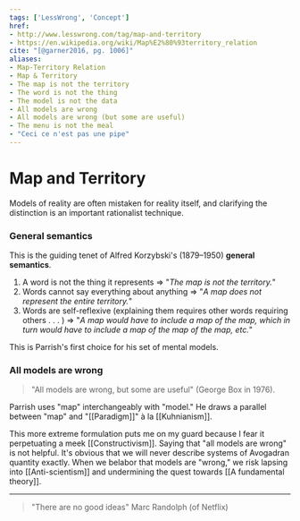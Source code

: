 ```yaml
---
tags: ['LessWrong', 'Concept']
href: 
- http://www.lesswrong.com/tag/map-and-territory
- https://en.wikipedia.org/wiki/Map%E2%80%93territory_relation
cite: "[@garner2016, pg. 1006]"
aliases: 
- Map-Territory Relation
- Map & Territory
- The map is not the territory
- The word is not the thing
- The model is not the data
- All models are wrong 
- All models are wrong (but some are useful)
- The menu is not the meal
- "Ceci ce n'est pas une pipe"
---
```


# Map and Territory
Models of reality are often mistaken for reality itself, and clarifying the distinction is an important rationalist technique.

### General semantics
This is the guiding tenet of Alfred Korzybski's  (1879–1950) **general semantics**. 

1. A word is not the thing it represents
	=> "*The map is not the territory.*"
2. Words cannot say everything about anything
	=> "*A map does not represent the entire territory.*"
3. Words are self-reflexive (explaining them requires other words requiring others . . . )
	=> "*A map would have to include a map of the map, which in turn would have to include a map of the map of the map, etc.*"
	
This is Parrish's first choice for his set of mental models. 

### All models are wrong
>"All models are wrong, but some are useful" (George Box in 1976).

Parrish uses "map" interchangeably with "model."
He draws a parallel between "map" and "[[Paradigm]]" à la [[Kuhnianism]].

This more extreme formulation puts me on my guard because I fear it perpetuating a meek [[Constructivism]]. Saying that "all models are wrong" is not helpful. It's obvious that we will never describe systems of Avogadran quantity exactly. When we belabor that models are "wrong," we risk lapsing into [[Anti-scientism]] and undermining the quest towards [[A fundamental theory]].

---

> "There are no good ideas" Marc Randolph (of Netflix)
